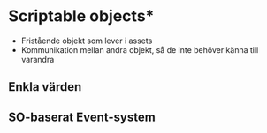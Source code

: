 # Scriptable objects\*

* Fristående objekt som lever i assets
* Kommunikation mellan andra objekt, så de inte behöver känna till varandra

## Enkla värden

## SO-baserat Event-system
